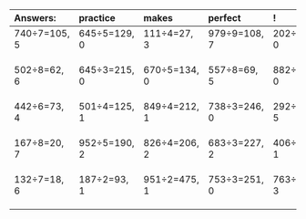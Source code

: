| Answers: | practice | makes | perfect | ! |
| :--- | :--- | :--- | :--- | :--- |
| 740÷7=105, 5 | 645÷5=129, 0 | 111÷4=27, 3 | 979÷9=108, 7 | 202÷2=101, 0 | 
|   |   |   |   |   | 
|   |   |   |   |   | 
|   |   |   |   |   | 
| 502÷8=62, 6 | 645÷3=215, 0 | 670÷5=134, 0 | 557÷8=69, 5 | 882÷3=294, 0 | 
|   |   |   |   |   | 
|   |   |   |   |   | 
|   |   |   |   |   | 
| 442÷6=73, 4 | 501÷4=125, 1 | 849÷4=212, 1 | 738÷3=246, 0 | 292÷7=41, 5 | 
|   |   |   |   |   | 
|   |   |   |   |   | 
|   |   |   |   |   | 
| 167÷8=20, 7 | 952÷5=190, 2 | 826÷4=206, 2 | 683÷3=227, 2 | 406÷9=45, 1 | 
|   |   |   |   |   | 
|   |   |   |   |   | 
|   |   |   |   |   | 
| 132÷7=18, 6 | 187÷2=93, 1 | 951÷2=475, 1 | 753÷3=251, 0 | 763÷8=95, 3 | 
|   |   |   |   |   | 
|   |   |   |   |   | 
|   |   |   |   |   | 
